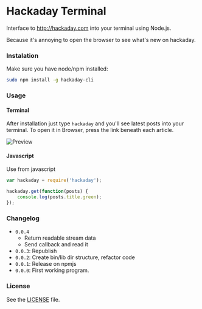 Hackaday Terminal
=============

Interface to http://hackaday.com into your terminal using Node.js.

Because it's annoying to open the browser to see what's new on hackaday.

### Instalation
Make sure you have node/npm installed:

```sh
sudo npm install -g hackaday-cli
```

### Usage

#### Terminal

After installation just type ```hackaday``` and you'll see latest posts into your terminal.
To open it in Browser, press the link beneath each article.

![Preview](http://i.imgur.com/SpcTx2s.png)

#### Javascript

Use from javascript

```js
var hackaday = require('hackaday');

hackaday.get(function(posts) {
    console.log(posts.title.green);
});

```

### Changelog

  - `0.0.4`
    - Return readable stream data
    - Send callback and read it
  - `0.0.3`: Republish
  - `0.0.2`: Create bin/lib dir structure, refactor code
  - `0.0.1`: Release on npmjs
  - `0.0.0`: First working program.

### License
See the [LICENSE](https://raw.githubusercontent.com/radubogdan/node-offliberty/master/LICENSE) file.

